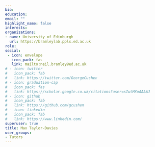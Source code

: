 ```yaml
---
bio: 
education:
email: ""
highlight_name: false
interests:
organizations:
- name: University of Edinburgh
  url: https://bramleylab.ppls.ed.ac.uk
role: 
social:
 - icon: envelope
   icon_pack: fas
   link: mailto:neil.bramley@ed.ac.uk
# - icon: twitter
#   icon_pack: fab
#   link: https://twitter.com/GeorgeCushen
# - icon: graduation-cap
#   icon_pack: fas
#   link: https://scholar.google.co.uk/citations?user=sIwtMXoAAAAJ
# - icon: github
#   icon_pack: fab
#   link: https://github.com/gcushen
# - icon: linkedin
#   icon_pack: fab
#   link: https://www.linkedin.com/
superuser: true
title: Max Taylor-Davies
user_groups:
- Tutors
---
```



